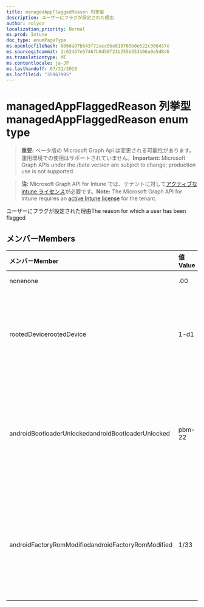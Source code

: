 ```yaml
---
title: managedAppFlaggedReason 列挙型
description: ユーザーにフラグが設定された理由
author: rolyon
localization_priority: Normal
ms.prod: Intune
doc_type: enumPageType
ms.openlocfilehash: 8068a97b543f72acc0be818769b0e522c306437e
ms.sourcegitcommit: 2c62457e57467b8d50f21b255b553106a9a5d8d6
ms.translationtype: MT
ms.contentlocale: ja-JP
ms.lasthandoff: 07/31/2019
ms.locfileid: "35967995"
---
```

# <a name="managedappflaggedreason-enum-type"></a><span data-ttu-id="590c0-103">managedAppFlaggedReason 列挙型</span><span class="sxs-lookup"><span data-stu-id="590c0-103">managedAppFlaggedReason enum type</span></span>

> <span data-ttu-id="590c0-104">**重要:** ベータ版の Microsoft Graph Api は変更される可能性があります。運用環境での使用はサポートされていません。</span><span class="sxs-lookup"><span data-stu-id="590c0-104">**Important:** Microsoft Graph APIs under the /beta version are subject to change; production use is not supported.</span></span>

> <span data-ttu-id="590c0-105">**注:** Microsoft Graph API for Intune では、テナントに対して[アクティブな intune ライセンス](https://go.microsoft.com/fwlink/?linkid=839381)が必要です。</span><span class="sxs-lookup"><span data-stu-id="590c0-105">**Note:** The Microsoft Graph API for Intune requires an [active Intune license](https://go.microsoft.com/fwlink/?linkid=839381) for the tenant.</span></span>

<span data-ttu-id="590c0-106">ユーザーにフラグが設定された理由</span><span class="sxs-lookup"><span data-stu-id="590c0-106">The reason for which a user has been flagged</span></span>

## <a name="members"></a><span data-ttu-id="590c0-107">メンバー</span><span class="sxs-lookup"><span data-stu-id="590c0-107">Members</span></span>
|<span data-ttu-id="590c0-108">メンバー</span><span class="sxs-lookup"><span data-stu-id="590c0-108">Member</span></span>|<span data-ttu-id="590c0-109">値</span><span class="sxs-lookup"><span data-stu-id="590c0-109">Value</span></span>|<span data-ttu-id="590c0-110">説明</span><span class="sxs-lookup"><span data-stu-id="590c0-110">Description</span></span>|
|:---|:---|:---|
|<span data-ttu-id="590c0-111">none</span><span class="sxs-lookup"><span data-stu-id="590c0-111">none</span></span>|<span data-ttu-id="590c0-112">.0</span><span class="sxs-lookup"><span data-stu-id="590c0-112">0</span></span>|<span data-ttu-id="590c0-113">問題はありません。</span><span class="sxs-lookup"><span data-stu-id="590c0-113">No issue.</span></span>|
|<span data-ttu-id="590c0-114">rootedDevice</span><span class="sxs-lookup"><span data-stu-id="590c0-114">rootedDevice</span></span>|<span data-ttu-id="590c0-115">1-d</span><span class="sxs-lookup"><span data-stu-id="590c0-115">1</span></span>|<span data-ttu-id="590c0-116">アプリの登録は、ルート/ロック解除されたデバイス上で実行されています。</span><span class="sxs-lookup"><span data-stu-id="590c0-116">The app registration is running on a rooted/unlocked device.</span></span>|
|<span data-ttu-id="590c0-117">androidBootloaderUnlocked</span><span class="sxs-lookup"><span data-stu-id="590c0-117">androidBootloaderUnlocked</span></span>|<span data-ttu-id="590c0-118">pbm-2</span><span class="sxs-lookup"><span data-stu-id="590c0-118">2</span></span>|<span data-ttu-id="590c0-119">アプリの登録は、ブートローダーのロックが解除されている Android デバイス上で実行されています。</span><span class="sxs-lookup"><span data-stu-id="590c0-119">The app registration is running on an Android device on which the bootloader is unlocked.</span></span>|
|<span data-ttu-id="590c0-120">androidFactoryRomModified</span><span class="sxs-lookup"><span data-stu-id="590c0-120">androidFactoryRomModified</span></span>|<span data-ttu-id="590c0-121">1/3</span><span class="sxs-lookup"><span data-stu-id="590c0-121">3</span></span>|<span data-ttu-id="590c0-122">アプリの登録は、工場 ROM が変更された Android デバイス上で実行されています。</span><span class="sxs-lookup"><span data-stu-id="590c0-122">The app registration is running on an Android device on which the factory ROM has been modified.</span></span>|





